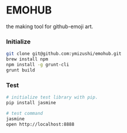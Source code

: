 # EMOHUB
the making tool for github-emoji art.

### Initialize
```sh
git clone git@github.com:ymizushi/emohub.git
brew install npm
npm install -g grunt-cli
grunt build
```

### Test
```sh
# initialize test library with pip.
pip install jasmine

# test command
jasmine
open http://localhost:8888
```

